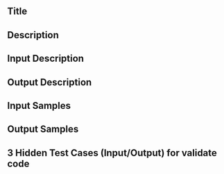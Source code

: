 ## Title


## Description


## Input Description


## Output Description


## Input Samples


## Output Samples


## 3 Hidden Test Cases (Input/Output) for validate code

